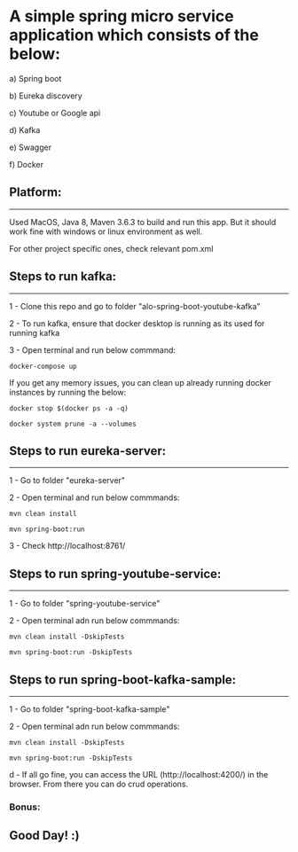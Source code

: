 # A simple spring micro service application which consists of the below:

a) Spring boot

b) Eureka discovery

c) Youtube or Google api

d) Kafka

e) Swagger

f) Docker


## Platform:
---------------------------------
Used MacOS, Java 8, Maven 3.6.3 to build and run this app. But it should work fine with windows or linux environment as well.

For other project specific ones, check relevant pom.xml

## Steps to run kafka:
---------------------------------
1 - Clone this repo and go to folder "alo-spring-boot-youtube-kafka"

2 - To run kafka, ensure that docker desktop is running as its used for running kafka

3 - Open terminal and run below commmand:
    
    docker-compose up
    
   If you get any memory issues, you can clean up already running docker instances by running the below:
   
    docker stop $(docker ps -a -q)

    docker system prune -a --volumes
    

## Steps to run eureka-server:
---------------------------------
1 - Go to folder "eureka-server"

2 - Open terminal and run below commmands:

    mvn clean install
    
    mvn spring-boot:run
    
3 - Check http://localhost:8761/


## Steps to run spring-youtube-service:
---------------------------------
1 - Go to folder "spring-youtube-service"

2 - Open terminal adn run below commmands:

    mvn clean install -DskipTests
    
    mvn spring-boot:run -DskipTests
    
    
## Steps to run spring-boot-kafka-sample:
---------------------------------
1 - Go to folder "spring-boot-kafka-sample"

2 - Open terminal adn run below commmands:

    mvn clean install -DskipTests
    
    mvn spring-boot:run -DskipTests
    
    
d - If all go fine, you can access the URL (http://localhost:4200/) in the browser. From there you can do crud operations.


### Bonus:



## Good Day!  :)
